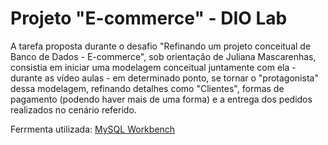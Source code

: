 # Projeto "E-commerce" - DIO Lab

A tarefa proposta durante o desafio "Refinando um projeto conceitual de Banco de Dados - E-commerce", sob orientação de Juliana Mascarenhas, consistia em iniciar uma modelagem conceitual juntamente com ela - durante as vídeo aulas - em determinado ponto, se tornar o "protagonista" dessa modelagem, refinando detalhes como "Clientes", formas de pagamento (podendo haver mais de uma forma) e a entrega dos pedidos realizados no cenário referido.

Ferrmenta utilizada: [MySQL Workbench](https://www.mysql.com/products/workbench/)
